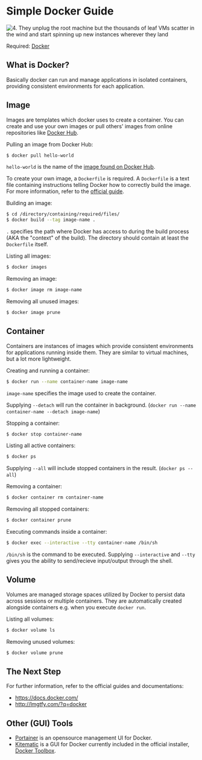 # Simple Docker Guide

![4. They unplug the root machine but the thousands of leaf VMs scatter in the wind and start spinning up new instances wherever they land](https://imgs.xkcd.com/comics/xkcde.png)

Required: [Docker](https://www.docker.com/get-docker)


## What is Docker?

Basically docker can run and manage applications in isolated containers, providing consistent environments for each application.


## Image

Images are templates which docker uses to create a container. You can create and use your own images or pull others' images from online repositories like [Docker Hub](https://hub.docker.com/explore/).

Pulling an image from Docker Hub:

```sh
$ docker pull hello-world
```

`hello-world` is the name of the [image found on Docker Hub](https://hub.docker.com/_/hello-world/).

To create your own image, a `Dockerfile` is required. A `Dockerfile` is a text file containing instructions telling Docker how to correctly build the image. For more information, refer to the [official guide](https://docs.docker.com/engine/userguide/eng-image/dockerfile_best-practices/).

Building an image:

```sh
$ cd /directory/containing/required/files/
$ docker build --tag image-name . 
```

`.` specifies the path where Docker has access to during the build process (AKA the "context" of the build). The directory should contain at least the `Dockerfile` itself.

Listing all images:

```sh
$ docker images
```

Removing an image:

```sh
$ docker image rm image-name
```

Removing all unused images:

```sh
$ docker image prune
```


## Container

Containers are instances of images which provide consistent environments for applications running inside them. They are similar to virtual machines, but a lot more lightweight.

Creating and running a container:

```sh
$ docker run --name container-name image-name
```

`image-name` specifies the image used to create the container.

Supplying `--detach` will run the container in background. (`docker run --name container-name --detach image-name`)

Stopping a container:

```sh
$ docker stop container-name
```

Listing all active containers:

```sh
$ docker ps
```

Supplying `--all` will include stopped containers in the result. (`docker ps --all`)

Removing a container:

```sh
$ docker container rm container-name
```

Removing all stopped containers:

```sh
$ docker container prune
```

Executing commands inside a container:

```sh
$ docker exec --interactive --tty container-name /bin/sh
```

`/bin/sh` is the command to be executed.
Supplying `--interactive` and `--tty` gives you the ability to send/recieve input/output through the shell.


## Volume

Volumes are managed storage spaces utilized by Docker to persist data across sessions or multiple containers. They are automatically created alongside containers e.g. when you execute `docker run`.

Listing all volumes:

```sh
$ docker volume ls
```

Removing unused volumes:

```sh
$ docker volume prune
```


## The Next Step

For further information, refer to the official guides and documentations:
* https://docs.docker.com/
* http://lmgtfy.com/?q=docker

## Other (GUI) Tools

* [Portainer](https://portainer.io/) is an opensource management UI for Docker.
* [Kitematic](https://kitematic.com/) is a GUI for Docker currently included in the official installer, [Docker Toolbox](https://www.docker.com/products/docker-toolbox).
